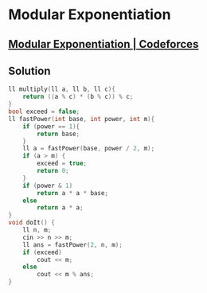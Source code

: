 # Modular Exponentiation
## [Modular Exponentiation | Codeforces](https://codeforces.com/contest/913/problem/A)

## Solution
```cpp
ll multiply(ll a, ll b, ll c){
    return ((a % c) * (b % c)) % c;
}
bool exceed = false;
ll fastPower(int base, int power, int m){
    if (power == 1){
        return base;
    }
    ll a = fastPower(base, power / 2, m);
    if (a > m) {
        exceed = true;
        return 0;
    }
    if (power & 1)
        return a * a * base;
    else
        return a * a;
}
void doIt() {
    ll n, m;
    cin >> n >> m;
    ll ans = fastPower(2, n, m);
    if (exceed)
        cout << m;
    else
        cout << m % ans;
}
```
